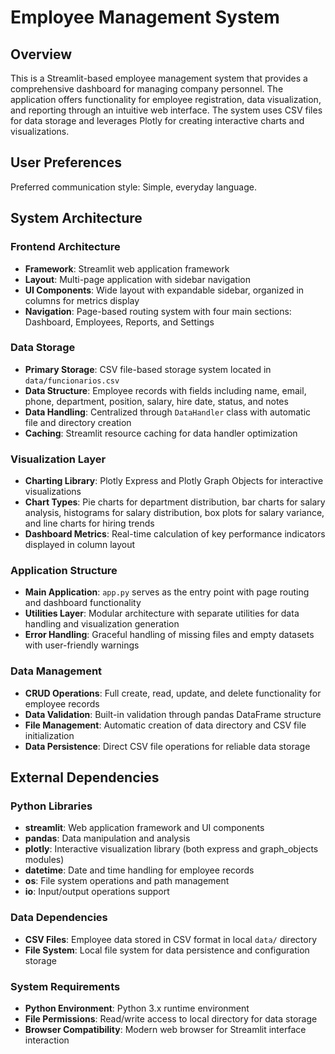 # Employee Management System

## Overview

This is a Streamlit-based employee management system that provides a comprehensive dashboard for managing company personnel. The application offers functionality for employee registration, data visualization, and reporting through an intuitive web interface. The system uses CSV files for data storage and leverages Plotly for creating interactive charts and visualizations.

## User Preferences

Preferred communication style: Simple, everyday language.

## System Architecture

### Frontend Architecture
- **Framework**: Streamlit web application framework
- **Layout**: Multi-page application with sidebar navigation
- **UI Components**: Wide layout with expandable sidebar, organized in columns for metrics display
- **Navigation**: Page-based routing system with four main sections: Dashboard, Employees, Reports, and Settings

### Data Storage
- **Primary Storage**: CSV file-based storage system located in `data/funcionarios.csv`
- **Data Structure**: Employee records with fields including name, email, phone, department, position, salary, hire date, status, and notes
- **Data Handling**: Centralized through `DataHandler` class with automatic file and directory creation
- **Caching**: Streamlit resource caching for data handler optimization

### Visualization Layer
- **Charting Library**: Plotly Express and Plotly Graph Objects for interactive visualizations
- **Chart Types**: Pie charts for department distribution, bar charts for salary analysis, histograms for salary distribution, box plots for salary variance, and line charts for hiring trends
- **Dashboard Metrics**: Real-time calculation of key performance indicators displayed in column layout

### Application Structure
- **Main Application**: `app.py` serves as the entry point with page routing and dashboard functionality
- **Utilities Layer**: Modular architecture with separate utilities for data handling and visualization generation
- **Error Handling**: Graceful handling of missing files and empty datasets with user-friendly warnings

### Data Management
- **CRUD Operations**: Full create, read, update, and delete functionality for employee records
- **Data Validation**: Built-in validation through pandas DataFrame structure
- **File Management**: Automatic creation of data directory and CSV file initialization
- **Data Persistence**: Direct CSV file operations for reliable data storage

## External Dependencies

### Python Libraries
- **streamlit**: Web application framework and UI components
- **pandas**: Data manipulation and analysis
- **plotly**: Interactive visualization library (both express and graph_objects modules)
- **datetime**: Date and time handling for employee records
- **os**: File system operations and path management
- **io**: Input/output operations support

### Data Dependencies
- **CSV Files**: Employee data stored in CSV format in local `data/` directory
- **File System**: Local file system for data persistence and configuration storage

### System Requirements
- **Python Environment**: Python 3.x runtime environment
- **File Permissions**: Read/write access to local directory for data storage
- **Browser Compatibility**: Modern web browser for Streamlit interface interaction